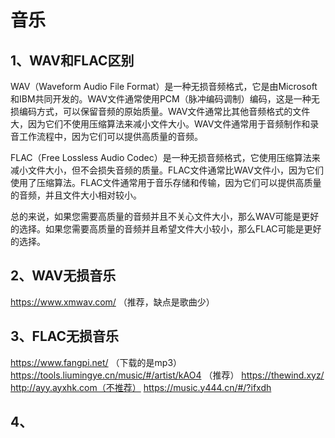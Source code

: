 # 音乐

## 1、WAV和FLAC区别
WAV（Waveform Audio File Format）是一种无损音频格式，它是由Microsoft和IBM共同开发的。WAV文件通常使用PCM（脉冲编码调制）编码，这是一种无损编码方式，可以保留音频的原始质量。WAV文件通常比其他音频格式的文件大，因为它们不使用压缩算法来减小文件大小。WAV文件通常用于音频制作和录音工作流程中，因为它们可以提供高质量的音频。

FLAC（Free Lossless Audio Codec）是一种无损音频格式，它使用压缩算法来减小文件大小，但不会损失音频的质量。FLAC文件通常比WAV文件小，因为它们使用了压缩算法。FLAC文件通常用于音乐存储和传输，因为它们可以提供高质量的音频，并且文件大小相对较小。

总的来说，如果您需要高质量的音频并且不关心文件大小，那么WAV可能是更好的选择。如果您需要高质量的音频并且希望文件大小较小，那么FLAC可能是更好的选择。

## 2、WAV无损音乐
https://www.xmwav.com/ （推荐，缺点是歌曲少）

## 3、FLAC无损音乐
https://www.fangpi.net/ （下载的是mp3）
https://tools.liumingye.cn/music/#/artist/kAO4 （推荐）
https://thewind.xyz/
http://ayy.ayxhk.com（不推荐）
https://music.y444.cn/#/?ifxdh

## 4、
